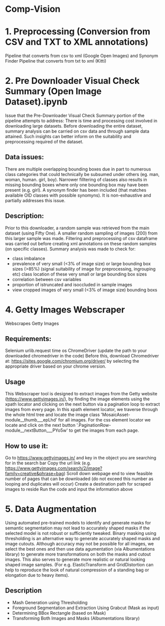 # Comp-Vision

# 1. Preprocessing (Conversion from CSV and TXT to XML annotations)

Pipeline that converts from csv to xml (Google Open Images) and Synonym Finder
Pipeline that converts from txt to xml (Kitti)


# 2. Pre Downloader Visual Check Summary (Open Image Dataset).ipynb
Issue that the Pre-Downloader Visual Check Summary portion of the pipeline attempts to address:
There is time and processing cost involved in downloading large datasets. Before downloading the entire dataset, summary analysis can be carried on csv data and through sample data attained. Such insights can better inform on the suitability and preprocessing required of the dataset.

## Data issues:
There are multiple overlapping bounding boxes due in part to numerous class categories that could technically be subsumed under others (eg. man, woman, human. girl, boy). Narrower filltering of classes also results in missing bounding boxes where only one bounding box may have been present (e.g. girl). A synonym finder has been included (that matches available OID classes with possible synomyns). It is non-exhaustive and partially addresses this issue.

## Description:
Prior to this downloader, a random sample was retrieved from the main dataset (using Fifty One). A smaller random sampling of images (200) from this larger sample was made. Filtering and preprocessing of csv dataframe was carried out before creating xml annotations on these random samples (on specific classes).
Summary analysis was made to check for:

- class imbalance
- prevalence of very small (<3% of image size) or large bounding box sizes (>85%) (signal suitability of image for preprocessing, ingrouping etc)
class location of these very small or large bounding box sizes
- correlation between csv variables
- proportion of istruncated and isoccluded in sample images
- view cropped images of very small (<3% of image size) bounding boxs


# 4. Getty Images Webscraper
Webscrapes Getty Images

## Requirements:

Selenium
urlib.request
time
os
ChromeDriver (update the path to your downloaded chromedriver in the code)
Before this, download Chromedriver at: https://sites.google.com/chromium.org/driver/ by selecting the appropriate driver based on your chrome version.

## Usage
This Webscraper tool is designed to extract images from the Getty website (https://www.gettyimages.in/), by finding the image elements using the xpath locator and clicking on the next button via a pagination loop to extract images from every page.
In this xpath element locator, we traverse through the whole html tree and locate the image class 'MosaicAsset-module__thumb___epLhd' for all images. For the css element locator we locate and click on the next button '.PaginationRow-module__nextButton___PYo5w' to get the images from each page.

## How to use it:

Go to https://www.gettyimages.in/ and key in the object you are searching for in the search bar
Copy the url link (e.g. https://www.gettyimages.com/search/2/image?family=creative&phrase=bag)
Scroll down webpage end to view feasible number of pages that can be downloaded (do not exceed this number as looping and duplicates will occur)
Create a destination path for scraped images to reside
Run the code and input the information above


# 5. Data Augmentation
Using automated pre-trained models to identify and generate masks for semantic segmentation may not lead to accurately shaped masks if the selected model is not robust or sufficiently tweaked. Binary masking using thresholding is an alternative way to generate accurately shaped masks and image cutouts. Although accuracy may not be possible for all images, we select the best ones and then use data agumentation (via Albumentations library) to generate more transformations on both the masks and cutout images. This also serves to generate more realistic or natural looking shaped image samples. (For e.g. ElasticTransform and GridDistortion can help to reproduce the look of natural compression of a standing bag or elongation due to heavy items).

## Description
- Mash Generation using Thresholding
- Foreground Segmentation and Extraction Using Grabcut (Mask as input)
- Determining BBox Rectangle (based on Mask)
- Transforming Both Images and Masks (Albumentations library)
